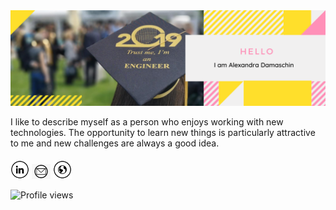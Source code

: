 <img src="https://github.com/AlexandraDamaschin/AlexandraDamaschin/blob/master/DescriptionPicture.png" alt="Banner about Alexandra Damaschin">

I like to describe myself as a person who enjoys working with new technologies. The opportunity to learn new things is particularly attractive to me and new challenges are always a good idea.

####

<a href="https://www.linkedin.com/in/alexandradamaschin/" target="_blank"><img src="https://github.com/AlexandraDamaschin/AlexandraDamaschin/blob/master/in.png" alt="LinkedIn" width="30"></a>
<a href="mailto:damaschin.alexandra.maria@gmail.com" ><img src="https://github.com/AlexandraDamaschin/AlexandraDamaschin/blob/master/logo.png" alt="Contact me" width="30"></a>
<a href="https://alexandradamaschin.github.io/" target="_blank"><img src="https://github.com/AlexandraDamaschin/AlexandraDamaschin/blob/master/www.png" alt="Website" width="30"></a>

![Profile views](https://gpvc.arturio.dev/arturssmirnovs?v=3)

